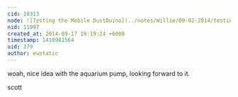```yaml
---
cid: 10313
node: ![Testing the Mobile DustDuino](../notes/Willie/09-02-2014/testing-the-mobile-dustduino)
nid: 11097
created_at: 2014-09-17 19:19:24 +0000
timestamp: 1410981564
uid: 379
author: eustatic
---
```


woah, nice idea with the aquarium pump, looking forward to it. 

scott